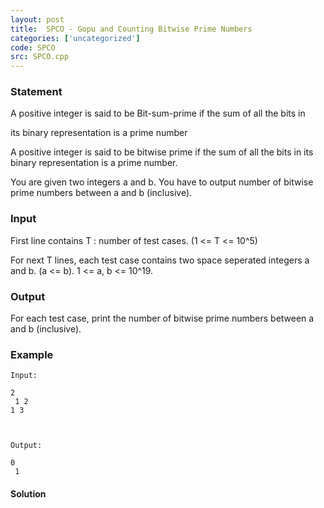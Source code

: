 ```yaml
---
layout: post
title:  SPCO - Gopu and Counting Bitwise Prime Numbers
categories: ['uncategorized']
code: SPCO
src: SPCO.cpp
---
```


### **Statement**

A positive integer is said to be Bit-sum-prime if the sum of all the bits in

its binary representation is a prime number

A positive integer is said to be bitwise prime if the sum of all the bits in
its binary representation is a prime number.

You are given two integers a and b. You have to output number of bitwise prime
numbers between a and b (inclusive).

### Input

First line contains T : number of test cases. (1 <= T <= 10^5)

For next T lines, each test case contains two space seperated integers a and
b. (a <= b). 1 <= a, b <= 10^19.

### Output

For each test case, print the number of bitwise prime numbers between a and b
(inclusive).

### Example

    
    
    Input:
    2  
     1 2  
    1 3
    
    Output:
    0  
     1 



#### **Solution**



